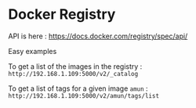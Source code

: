 Docker Registry
===============
API is here : https://docs.docker.com/registry/spec/api/

Easy examples

To get a list of the images in the registry :
`http://192.168.1.109:5000/v2/_catalog`

To get a list of tags for a given image `amun` :
`http://192.168.1.109:5000/v2/amun/tags/list`

